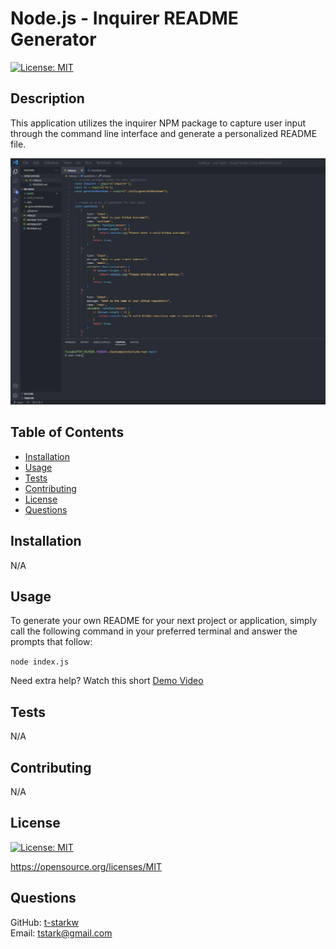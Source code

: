 # Node.js - Inquirer README Generator
  [![License: MIT](https://img.shields.io/badge/License-MIT-yellow.svg)](https://opensource.org/licenses/MIT)

  ## Description
  This application utilizes the inquirer NPM package to capture user input through the command line interface and generate a personalized README file.

  ![](./assets/readme-gen-ss.png)

  ## Table of Contents
  * [Installation](#installation)
  * [Usage](#usage)
  * [Tests](#tests)
  * [Contributing](#contributing)
  * [License](#license)
  * [Questions](#questions)

  ## Installation
  N/A

  ## Usage
  To generate your own README for your next project or application, simply call the following command in your preferred terminal and answer the prompts that follow:
  
  `node index.js`

  Need extra help? Watch this short [Demo Video](https://drive.google.com/file/d/13u9tuvpRXombxNO-_i4pHKKxXPshxyu6/view)

  ## Tests
  N/A

  ## Contributing
  N/A

  ## License
  [![License: MIT](https://img.shields.io/badge/License-MIT-yellow.svg)](https://opensource.org/licenses/MIT)
  
  https://opensource.org/licenses/MIT 
    

  ## Questions
  GitHub: [t-starkw](https://github.com/t-starkw) <br>
  Email: tstark@gmail.com
